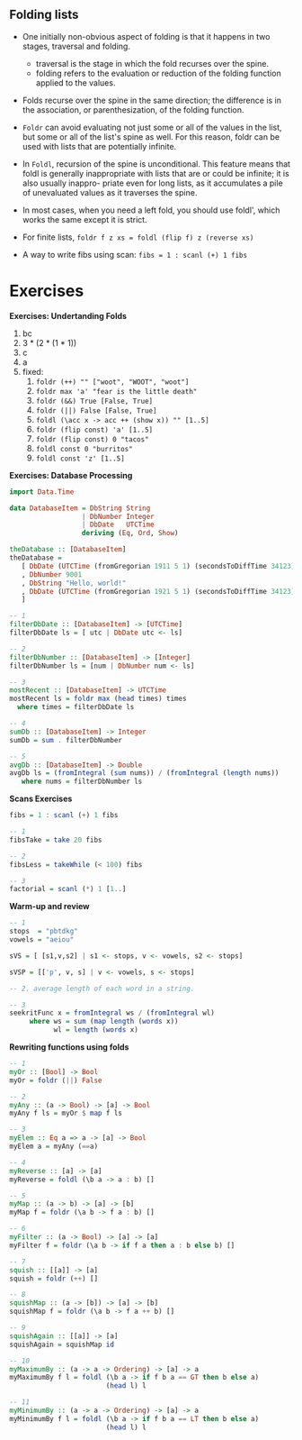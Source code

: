 Folding lists
-------------

-   One initially non-obvious aspect of folding is that it happens in two stages, traversal and folding.
    -   traversal is the stage in which the fold recurses over the spine.
    -   folding refers to the evaluation or reduction of the folding function applied to the values.
-   Folds recurse over the spine in the same direction; the difference is in the association, or parenthesization, of the folding function.

-   `Foldr` can avoid evaluating not just some or all of the values in the list, but some or all of the list's spine as well. For this reason, foldr can be used with lists that are potentially infinite.

-   In `Foldl`, recursion of the spine is unconditional. This feature means that foldl is generally inappropriate with lists that are or could be infinite; it is also usually inappro- priate even for long lists, as it accumulates a pile of unevaluated values as it traverses the spine.

-   In most cases, when you need a left fold, you should use foldl', which works the same except it is strict.

-   For finite lists, `foldr f z xs = foldl (flip f) z (reverse xs)`

-   A way to write fibs using scan: `fibs = 1 : scanl (+) 1 fibs`

Exercises
=========

**Exercises: Undertanding Folds**

1.  bc
2.  3 \* (2 \* (1 \* 1))
3.  c
4.  a
5.  fixed:
    1.  `foldr (++) "" ["woot", "WOOT", "woot"]`
    2.  `foldr max 'a' "fear is the little death"`
    3.  `foldr (&&) True [False, True]`
    4.  `foldr (||) False [False, True]`
    5.  `foldl (\acc x -> acc ++ (show x)) "" [1..5]`
    6.  `foldr (flip const) 'a' [1..5]`
    7.  `foldr (flip const) 0 "tacos"`
    8.  `foldl const 0 "burritos"`
    9.  `foldl const 'z' [1..5]`

**Exercises: Database Processing**

``` haskell
import Data.Time

data DatabaseItem = DbString String
                  | DbNumber Integer
                  | DbDate   UTCTime
                  deriving (Eq, Ord, Show)

theDatabase :: [DatabaseItem]
theDatabase =
   [ DbDate (UTCTime (fromGregorian 1911 5 1) (secondsToDiffTime 34123))
   , DbNumber 9001
   , DbString "Hello, world!"
   , DbDate (UTCTime (fromGregorian 1921 5 1) (secondsToDiffTime 34123))
   ]

-- 1
filterDbDate :: [DatabaseItem] -> [UTCTime]
filterDbDate ls = [ utc | DbDate utc <- ls]

-- 2
filterDbNumber :: [DatabaseItem] -> [Integer]
filterDbNumber ls = [num | DbNumber num <- ls]

-- 3
mostRecent :: [DatabaseItem] -> UTCTime
mostRecent ls = foldr max (head times) times
  where times = filterDbDate ls

-- 4
sumDb :: [DatabaseItem] -> Integer
sumDb = sum . filterDbNumber

-- 5
avgDb :: [DatabaseItem] -> Double
avgDb ls = (fromIntegral (sum nums)) / (fromIntegral (length nums))
   where nums = filterDbNumber ls
```

**Scans Exercises**

``` haskell
fibs = 1 : scanl (+) 1 fibs

-- 1
fibsTake = take 20 fibs

-- 2
fibsLess = takeWhile (< 100) fibs

-- 3
factorial = scanl (*) 1 [1..]
```

**Warm-up and review**

``` haskell
-- 1
stops  = "pbtdkg"
vowels = "aeiou"

sVS = [ [s1,v,s2] | s1 <- stops, v <- vowels, s2 <- stops]

sVSP = [['p', v, s] | v <- vowels, s <- stops]

-- 2. average length of each word in a string.

-- 3
seekritFunc x = fromIntegral ws / (fromIntegral wl)
     where ws = sum (map length (words x))
           wl = length (words x)
```

**Rewriting functions using folds**

``` haskell
-- 1
myOr :: [Bool] -> Bool
myOr = foldr (||) False

-- 2
myAny :: (a -> Bool) -> [a] -> Bool
myAny f ls = myOr $ map f ls

-- 3
myElem :: Eq a => a -> [a] -> Bool
myElem a = myAny (==a)

-- 4
myReverse :: [a] -> [a]
myReverse = foldl (\b a -> a : b) []

-- 5
myMap :: (a -> b) -> [a] -> [b]
myMap f = foldr (\a b -> f a : b) []

-- 6
myFilter :: (a -> Bool) -> [a] -> [a]
myFilter f = foldr (\a b -> if f a then a : b else b) []

-- 7
squish :: [[a]] -> [a]
squish = foldr (++) []

-- 8
squishMap :: (a -> [b]) -> [a] -> [b]
squishMap f = foldr (\a b -> f a ++ b) []

-- 9
squishAgain :: [[a]] -> [a]
squishAgain = squishMap id

-- 10
myMaximumBy :: (a -> a -> Ordering) -> [a] -> a
myMaximumBy f l = foldl (\b a -> if f b a == GT then b else a)
                        (head l) l

-- 11
myMinimumBy :: (a -> a -> Ordering) -> [a] -> a
myMinimumBy f l = foldl (\b a -> if f b a == LT then b else a)
                        (head l) l
```
